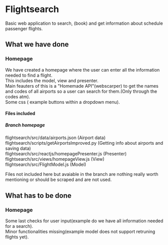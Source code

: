 # Flightsearch
Basic web application to search, (book) and get information about schedule passenger flights.

## What we have done
### Homepage
We have created a homepage where the user can enter all the information needed to find a flight.  
This includes the model, view and presenter.  
Main feauters of this is a "Homemade API"(webscarper) to get the names and codes of all airports so a user can search for them.(Only through the codes atm).  
Some css ( example buttons within a dropdown menu).  
#### Files included
##### Branch homepage
flightsearch/src/data/airports.json (Airport data)  
flightsearch/scripts/getAirportsImproved.py (Getting info about airports and saving data)  
flightsearch/src/reactjs/homepagePresenter.js (Presenter)  
flightsearch/src/views/homepageView.js (View)  
flightsearch/src/FlightModel.js (Model)  

Files not included here but avaiable in the branch are nothing really worth mentioning or should be scraped and are not used.
## What has to be done
### Homepage
Some last checks for user input(example do we have all information needed for a search).  
Minor functionalities missing(example model does not support retruning flights yet).  

